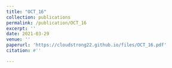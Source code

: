 ```yaml
---
title: "OCT_16"
collection: publications
permalink: /publication/OCT_16
excerpt: ''
date: 2021-03-29
venue: ''
paperurl: 'https://cloudstrong22.github.io/files/OCT_16.pdf'
citation: #''

---
```


[Download paper here]: (https://cloudstrong22.github.io/files/OCT_16.pdf)
